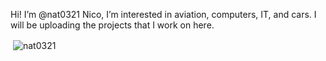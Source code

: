 Hi! I’m @nat0321 Nico,
I’m interested in aviation, computers, IT, and cars.
I will be uploading the projects that I work on here.

<p>&nbsp;<img align="center" src="https://github-readme-stats.vercel.app/api?username=nat0321&show_icons=true&locale=en&theme=vision-friendly-dark" alt="nat0321" /></p>
